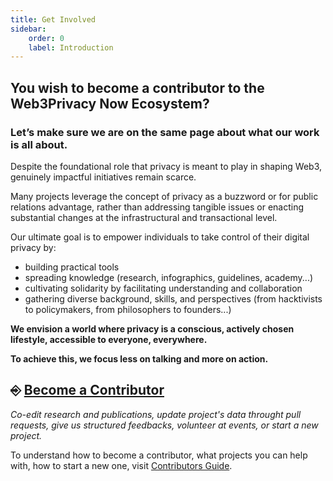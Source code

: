 ```yaml
---
title: Get Involved
sidebar:
    order: 0
    label: Introduction
---
```



## You wish to become a contributor to the Web3Privacy Now Ecosystem? 
### Let’s make sure we are on the same page about what our work is all about.

Despite the foundational role that privacy is meant to play in shaping Web3, genuinely impactful initiatives remain scarce. 

Many projects leverage the concept of privacy as a buzzword or for public relations advantage, rather than addressing tangible issues or enacting substantial changes at the infrastructural and transactional level.

Our ultimate goal is to empower individuals to take control of their digital privacy by:

+ building practical tools
+ spreading knowledge (research, infographics, guidelines, academy...)
+ cultivating solidarity by facilitating understanding and collaboration  
+ gathering diverse background, skills, and perspectives (from hacktivists to policymakers, from philosophers to founders...)

**We envision a world where privacy is a conscious, actively chosen lifestyle, accessible to everyone, everywhere.**

**To achieve this, we focus less on talking and more on action.**


## ⎆ [Become a Contributor](https://docs.web3privacy.info/contributors/)

_Co-edit research and publications, update project's data throught pull requests, give us structured feedbacks, volunteer at events, or start a new project._

To understand how to become a contributor, what projects you can help with, how to start a new one, visit [Contributors Guide](https://docs.web3privacy.info/contributors/).
